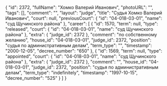 {
    "id": 2372,
    "fullName": "Хомко Валерий Иванович",
    "photoURL": "",
    "tags": [],
    "comment": "",
    "layout": "judge",
    "title": "Судья Хомко Валерий Иванович",
    "court": null,
    "previousCourt": {
        "id": "04-018-03-01",
        "name": "суд Щучинского района"
    },
    "career": [
        {
            "id": 1570,
            "term": null,
            "type": "released",
            "court": {
                "id": "04-018-03-01",
                "name": "суд Щучинского района"
            },
            "extra": {
                "judge_id": 2372
            },
            "comment": "по собственному желанию",
            "house_id": "04-018-03-01",
            "judge_id": 2372,
            "position": "судья по административным делам",
            "term_type": "",
            "timestamp": "2000-12-05",
            "decree_number": "650"
        },
        {
            "id": 1569,
            "term": null,
            "type": "appointed",
            "court": {
                "id": "04-018-03-01",
                "name": "суд Щучинского района"
            },
            "extra": {
                "judge_id": 2372
            },
            "comment": "",
            "house_id": "04-018-03-01",
            "judge_id": 2372,
            "position": "судья по административным делам",
            "term_type": "indefinitely",
            "timestamp": "1997-10-15",
            "decree_number": "525"
        }
    ]
}